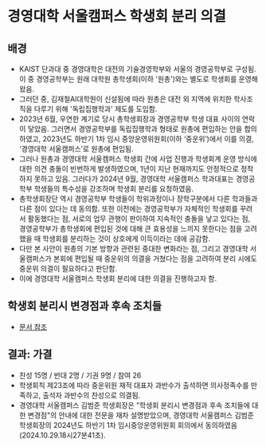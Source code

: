 경영대학 서울캠퍼스 학생회 분리 의결
===

## 배경
- KAIST 단과대 중 경영대학은 대전의 기술경영학부와 서울의 경영공학부로 구성됨. 이 중 경영공학부는 원래 대학원 총학생회(이하 '원총')와는 별도로 학생회를 운영해 왔음.
- 그러던 중, 김재철AI대학원이 신설됨에 따라 원총은 대전 외 지역에 위치한 학사조직을 다루기 위해 '독립집행학과' 제도를 도입함. 
- 2023년 6월, 우연한 계기로 당시 총학생회장과 경영공학부 학생 대표 사이의 연락이 닿았음. 그러면서 경영공학부를 독립집행학과 형태로 원총에 편입하는 안을 합의하였고, 2023년도 하반기 1차 임시 중앙운영위원회(이하 ‘중운위’)에서 이를 의결, ‘경영대학 서울캠퍼스’로 원총에 편입됨.
- 그러나 원총과 경영대학 서울캠퍼스 학생회 간에 사업 진행과 학생회계 운영 방식에 대한 의견 충돌이 빈번하게 발생하였으며, 1년이 지난 현재까지도 안정적으로 정착하지 못하고 있음. 그러다가 2024년 9월, 경영대학 서울캠퍼스 학과대표는 경영공학부 학생들의 특수성을 강조하며 학생회 분리를 요청하였음. 
- 총학생회장단 역시 경영공학부 학생들이 학위과정이나 장학구분에서 다른 학과들과 다른 점이 있다는 데 동의함. 또한 이전에는 경영공학부가 자체적인 학생회를 꾸려서 활동했다는 점, 서로의 업무 관행이 판이하여 지속적인 충돌을 낳고 있다는 점, 경영공학부가 총학생회에 편입된 것에 대해 큰 효용성을 느끼지 못한다는 점을 고려했을 때 학생회를 분리하는 것이 상호에게 이득이라는 데에 공감함.
- 다만 본 사안이 원총의 기본 방향과 관련된 중대한 변화라는 점, 그리고 경영대학 서울캠퍼스가 본회에 편입될 때 중운위의 의결을 거쳤다는 점을 고려하여 분리 시에도 중운위 의결이 필요하다고 판단함.
- 이에 경영대학 서울캠퍼스 학생회 분리에 대한 의결을 진행하고자 함.

## 학생회 분리시 변경점과 후속 조치들
- [문서 참조](https://docs.google.com/document/d/1GUJHWWlJRm3xqDoQVc-IvFiWputV0v53mHNVDlGh_Vw/edit?usp=sharing)

## 결과: 가결
- 찬성 15명 / 반대 2명 / 기권 9명 / 참여 26
- 학생회칙 제23조에 따라 중운위원 재적 대표자 과반수가 출석하면 의사정족수를 만족하고, 출석자 과반수의 찬성으로 의결됨.
- 경영대학 서울캠퍼스 김범준 학생회장은 "학생회 분리시 변경점과 후속 조치들에 대한 변경점"의 안내에 대한 전문을 재차 설명받았으며, 경영대학 서울캠퍼스 김범준 학생회장의 2024년도 하반기 1차 임시중앙운영위원회 회의에서 동의하였음 (2024.10.29.18시27분41초).
